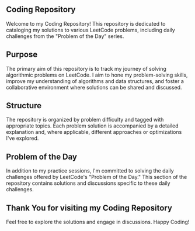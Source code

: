 ## Coding Repository
Welcome to my Coding Repository! This repository is dedicated to cataloging my solutions to various LeetCode problems, including daily challenges from the "Problem of the Day" series.

## Purpose
The primary aim of this repository is to track my journey of solving algorithmic problems on LeetCode. I aim to hone my problem-solving skills, improve my understanding of algorithms and data structures, and foster a collaborative environment where solutions can be shared and discussed.

## Structure
The repository is organized by problem difficulty and tagged with appropriate topics. Each problem solution is accompanied by a detailed explanation and, where applicable, different approaches or optimizations I've explored.

## Problem of the Day
In addition to my practice sessions, I'm committed to solving the daily challenges offered by LeetCode's "Problem of the Day." This section of the repository contains solutions and discussions specific to these daily challenges.

## Thank You for visiting my Coding Repository
Feel free to explore the solutions and engage in discussions. Happy Coding!
